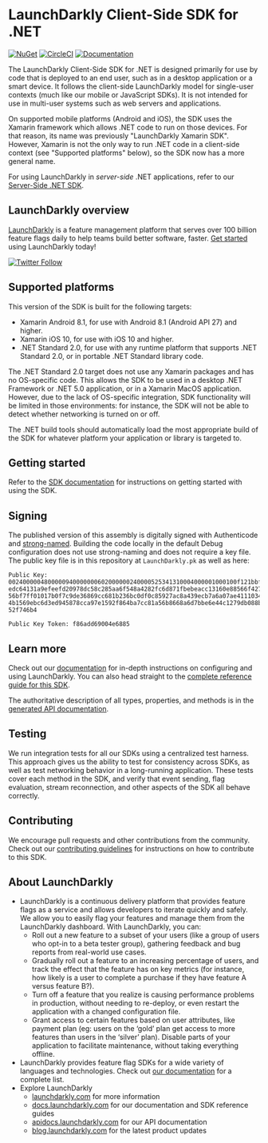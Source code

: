 # LaunchDarkly Client-Side SDK for .NET

[![NuGet](https://img.shields.io/nuget/v/LaunchDarkly.ClientSdk.svg?style=flat-square)](https://www.nuget.org/packages/LaunchDarkly.ClientSdk/)
[![CircleCI](https://circleci.com/gh/launchdarkly/dotnet-client-sdk.svg?style=shield)](https://circleci.com/gh/launchdarkly/dotnet-client-sdk)
[![Documentation](https://img.shields.io/static/v1?label=GitHub+Pages&message=API+reference&color=00add8)](https://launchdarkly.github.io/dotnet-client-sdk)

The LaunchDarkly Client-Side SDK for .NET is designed primarily for use by code that is deployed to an end user, such as in a desktop application or a smart device. It follows the client-side LaunchDarkly model for single-user contexts (much like our mobile or JavaScript SDKs). It is not intended for use in multi-user systems such as web servers and applications.

On supported mobile platforms (Android and iOS), the SDK uses the Xamarin framework which allows .NET code to run on those devices. For that reason, its name was previously "LaunchDarkly Xamarin SDK". However, Xamarin is not the only way to run .NET code in a client-side context (see "Supported platforms" below), so the SDK now has a more general name.

For using LaunchDarkly in *server-side* .NET applications, refer to our [Server-Side .NET SDK](https://github.com/launchdarkly/dotnet-server-sdk).

## LaunchDarkly overview

[LaunchDarkly](https://www.launchdarkly.com) is a feature management platform that serves over 100 billion feature flags daily to help teams build better software, faster. [Get started](https://docs.launchdarkly.com/home/getting-started) using LaunchDarkly today!
 
[![Twitter Follow](https://img.shields.io/twitter/follow/launchdarkly.svg?style=social&label=Follow&maxAge=2592000)](https://twitter.com/intent/follow?screen_name=launchdarkly)

## Supported platforms

This version of the SDK is built for the following targets:

* Xamarin Android 8.1, for use with Android 8.1 (Android API 27) and higher.
* Xamarin iOS 10, for use with iOS 10 and higher.
* .NET Standard 2.0, for use with any runtime platform that supports .NET Standard 2.0, or in portable .NET Standard library code.

The .NET Standard 2.0 target does not use any Xamarin packages and has no OS-specific code. This allows the SDK to be used in a desktop .NET Framework or .NET 5.0 application, or in a Xamarin MacOS application. However, due to the lack of OS-specific integration, SDK functionality will be limited in those environments: for instance, the SDK will not be able to detect whether networking is turned on or off.

The .NET build tools should automatically load the most appropriate build of the SDK for whatever platform your application or library is targeted to.

## Getting started

Refer to the [SDK documentation](https://docs.launchdarkly.com/sdk/client-side/dotnet) for instructions on getting started with using the SDK.

## Signing

The published version of this assembly is digitally signed with Authenticode and [strong-named](https://docs.microsoft.com/en-us/dotnet/framework/app-domains/strong-named-assemblies). Building the code locally in the default Debug configuration does not use strong-naming and does not require a key file. The public key file is in this repository at `LaunchDarkly.pk` as well as here:

```
Public Key:
0024000004800000940000000602000000240000525341310004000001000100f121bbf427e4d7
edc64131a9efeefd20978dc58c285aa6f548a4282fc6d871fbebeacc13160e88566f427497b625
56bf7ff01017b0f7c9de36869cc681b236bc0df0c85927ac8a439ecb7a6a07ae4111034e03042c
4b1569ebc6d3ed945878cca97e1592f864ba7cc81a56b8668a6d7bbe6e44c1279db088b0fdcc35
52f746b4

Public Key Token: f86add69004e6885
```

## Learn more

Check out our [documentation](https://docs.launchdarkly.com) for in-depth instructions on configuring and using LaunchDarkly. You can also head straight to the [complete reference guide for this SDK](https://docs.launchdarkly.com/sdk/client-side/dotnet).

The authoritative description of all types, properties, and methods is in the [generated API documentation](https://launchdarkly.github.io/dotnet-client-sdk/).

## Testing
 
We run integration tests for all our SDKs using a centralized test harness. This approach gives us the ability to test for consistency across SDKs, as well as test networking behavior in a long-running application. These tests cover each method in the SDK, and verify that event sending, flag evaluation, stream reconnection, and other aspects of the SDK all behave correctly.
 
## Contributing
 
We encourage pull requests and other contributions from the community. Check out our [contributing guidelines](CONTRIBUTING.md) for instructions on how to contribute to this SDK.

## About LaunchDarkly
 
* LaunchDarkly is a continuous delivery platform that provides feature flags as a service and allows developers to iterate quickly and safely. We allow you to easily flag your features and manage them from the LaunchDarkly dashboard.  With LaunchDarkly, you can:
    * Roll out a new feature to a subset of your users (like a group of users who opt-in to a beta tester group), gathering feedback and bug reports from real-world use cases.
    * Gradually roll out a feature to an increasing percentage of users, and track the effect that the feature has on key metrics (for instance, how likely is a user to complete a purchase if they have feature A versus feature B?).
    * Turn off a feature that you realize is causing performance problems in production, without needing to re-deploy, or even restart the application with a changed configuration file.
    * Grant access to certain features based on user attributes, like payment plan (eg: users on the ‘gold’ plan get access to more features than users in the ‘silver’ plan). Disable parts of your application to facilitate maintenance, without taking everything offline.
* LaunchDarkly provides feature flag SDKs for a wide variety of languages and technologies. Check out [our documentation](https://docs.launchdarkly.com/docs) for a complete list.
* Explore LaunchDarkly
    * [launchdarkly.com](https://www.launchdarkly.com/ "LaunchDarkly Main Website") for more information
    * [docs.launchdarkly.com](https://docs.launchdarkly.com/  "LaunchDarkly Documentation") for our documentation and SDK reference guides
    * [apidocs.launchdarkly.com](https://apidocs.launchdarkly.com/  "LaunchDarkly API Documentation") for our API documentation
    * [blog.launchdarkly.com](https://blog.launchdarkly.com/  "LaunchDarkly Blog Documentation") for the latest product updates
